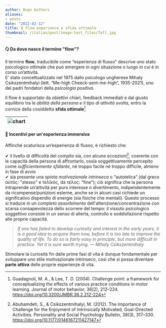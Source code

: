 ```yaml
---
author: Hugo Authors
aliases:
- posts
date: "2022-02-12"
title: ⏳ Flow experience e sfida ottimale  
thumbnail: /italian/post/image-test_files/fall.jpg
---
```


<h4><bold>🗘 Da dove nasce il termine "flow"?</h4></bold>

Il termine __flow__, traducibile come “esperienza di flusso” descrive uno stato psicologico ottimale che può emergere in ogni situazione o luogo in cui è in corso un’attività.   
E’ stato concettualizzato nel 1975 dallo psicologo ungherese Mihaly Csikszentmihalyi (lett. “Me-high Cheeck-sent-me-high”, 1935-2021), uno dei padri fondatori della _psicologia positiva_.

Il flow è supportato da obiettivi chiari, feedback immediati e dal giusto equilibrio tra le _abilità della persona e il tipo di attività svolta_, entro la cornice della cosiddetta **sfida ottimale**[^1]. 

| ![chart](/italian/post/image-test_files/chart.png) | 
|:--:|


<h4><bold>🧘 Incentivi per un'esperienza immersiva</h4></bold>

Affinché scaturisca un’esperienza di flusso, è richiesto che:

✔ il livello di difficoltà del compito sia, con alcune eccezioni[^2], coerente con le capacità della persona di affrontarlo, ossia soggettivamente percepito come *sufficientemente sfidante*, né troppo facile né troppo difficile, almeno in fase di avvio  
✔ sia presente una *spinta motivazionale intrinseca* o “autotelica” (dal greco  αὐτός: "stesso" e τελῐκός, da τέλος: "fine"); ciò significa che la persona intraprende un’attività per puro interesse o divertimento, indipendentemente da ricompense/punizioni esterne, anche se in alcuni casi richiede un significativo dispendio di energie (sia fisiche che mentali). 
Questo processo si traduce in un _completo assorbimento_ dell'attenzione/concentrazione con scarsa consapevolezza dello scorrere del tempo: il vissuto psicologico soggettivo consiste in un  senso di allerta, controllo e soddisfazione rispetto alle proprie capacità.

> <em>If one has failed to develop curiosity and interest in the early years, it is a good idea to acquire them now, before it is too late to improve the quality of life. To do so is fairly easy in principle, but more difficult in practice. Yet it is sure worth trying.</em> 
— <cite>Mihaly Csikszentmihaly</cite>

Stimolare la curiosità fin dalle prime fasi di vita è dunque fondamentale per sviluppare uno stile motivazionale intrinseco, così che si possa diventare **parte attiva** delle proprie esperienze di vita.

[^1]: Guadagnoli, M. A., & Lee, T. D. (2004). Challenge point: a framework for conceptualizing the effects of various practice conditions in motor learning. Journal of motor behavior, 36(2), 212–224. https://doi.org/10.3200/JMBR.36.2.212-224

[^2]: Abuhamdeh, S., & Csikszentmihalyi, M. (2012). The Importance of Challenge for the Enjoyment of Intrinsically Motivated, Goal-Directed Activities. Personality and Social Psychology Bulletin, 38(3), 317–330. https://doi.org/10.1177/0146167211427147
